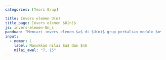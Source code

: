 ```yaml
---
categories: [Teori Grup]

title: Invers elemen U(n)
title_page: Invers elemen $U(n)$
js: invers-elemen-Un_s
panduan: "Mencari invers elemen $a$ di $U(n)$ grup perkalian modulo $n$."
input:
  - nomor: 1
    label: Masukkan nilai $a$ dan $n$
    nilai_awal: "7, 15"
---
```

